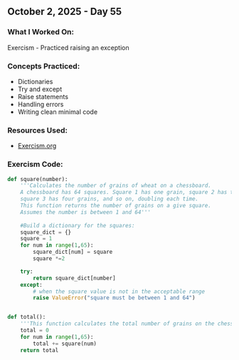 ## October 2, 2025 - Day 55

### What I Worked On:  
Exercism - Practiced raising an exception

### Concepts Practiced:  
- Dictionaries
- Try and except
- Raise statements
- Handling errors
- Writing clean minimal code
         
### Resources Used:  
- [Exercism.org](https://exercism.org/tracks/python/exercises)
    
### Exercism Code: 
```python
def square(number):
    '''Calculates the number of grains of wheat on a chessboard.
    A chessboard has 64 squares. Square 1 has one grain, square 2 has two grains, 
    square 3 has four grains, and so on, doubling each time.
    This function returns the number of grains on a give square. 
    Assumes the number is between 1 and 64'''
    
    #Build a dictionary for the squares:    
    square_dict = {}
    square = 1
    for num in range(1,65):
        square_dict[num] = square
        square *=2

    try:
        return square_dict[number]
    except:
        # when the square value is not in the acceptable range        
        raise ValueError("square must be between 1 and 64")


def total():
    '''This function calculates the total number of grains on the chessboard'''
    total = 0
    for num in range(1,65):
        total += square(num)
    return total



```
